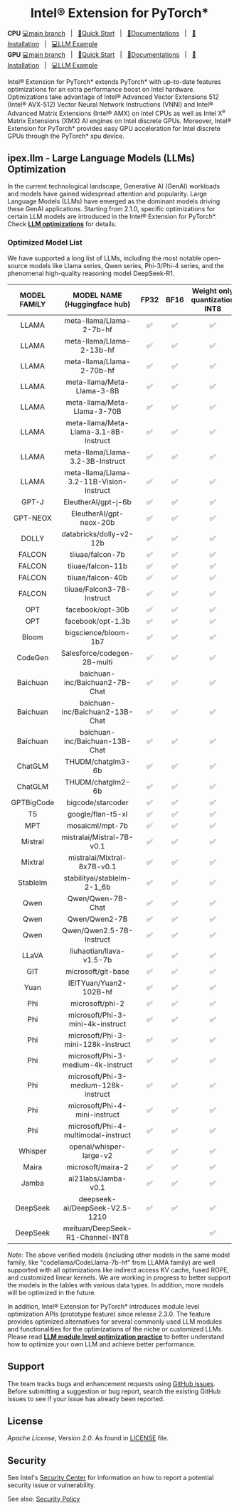 <div align="center">
  
Intel® Extension for PyTorch\*
===========================

</div>

**CPU** [💻main branch](https://github.com/intel/intel-extension-for-pytorch/tree/main)&nbsp;&nbsp;&nbsp;|&nbsp;&nbsp;&nbsp;[🌱Quick Start](https://intel.github.io/intel-extension-for-pytorch/cpu/latest/tutorials/getting_started.html)&nbsp;&nbsp;&nbsp;|&nbsp;&nbsp;&nbsp;[📖Documentations](https://intel.github.io/intel-extension-for-pytorch/cpu/latest/)&nbsp;&nbsp;&nbsp;|&nbsp;&nbsp;&nbsp;[🏃Installation](https://intel.github.io/intel-extension-for-pytorch/index.html#installation?platform=cpu&version=v2.7.0%2Bcpu)&nbsp;&nbsp;&nbsp;|&nbsp;&nbsp;&nbsp;[💻LLM Example](https://github.com/intel/intel-extension-for-pytorch/tree/main/examples/cpu/llm) <br>
**GPU** [💻main branch](https://github.com/intel/intel-extension-for-pytorch/tree/xpu-main)&nbsp;&nbsp;&nbsp;|&nbsp;&nbsp;&nbsp;[🌱Quick Start](https://intel.github.io/intel-extension-for-pytorch/xpu/latest/tutorials/getting_started.html)&nbsp;&nbsp;&nbsp;|&nbsp;&nbsp;&nbsp;[📖Documentations](https://intel.github.io/intel-extension-for-pytorch/xpu/latest/)&nbsp;&nbsp;&nbsp;|&nbsp;&nbsp;&nbsp;[🏃Installation](https://intel.github.io/intel-extension-for-pytorch/index.html#installation?platform=gpu)&nbsp;&nbsp;&nbsp;|&nbsp;&nbsp;&nbsp;[💻LLM Example](https://github.com/intel/intel-extension-for-pytorch/tree/xpu-main/examples/gpu/llm)<br>  

Intel® Extension for PyTorch\* extends PyTorch\* with up-to-date features optimizations for an extra performance boost on Intel hardware. Optimizations take advantage of Intel® Advanced Vector Extensions 512 (Intel® AVX-512) Vector Neural Network Instructions (VNNI) and Intel® Advanced Matrix Extensions (Intel® AMX) on Intel CPUs as well as Intel X<sup>e</sup> Matrix Extensions (XMX) AI engines on Intel discrete GPUs. Moreover, Intel® Extension for PyTorch* provides easy GPU acceleration for Intel discrete GPUs through the PyTorch* xpu device.

## ipex.llm - Large Language Models (LLMs) Optimization

In the current technological landscape, Generative AI (GenAI) workloads and models have gained widespread attention and popularity. Large Language Models (LLMs) have emerged as the dominant models driving these GenAI applications. Starting from 2.1.0, specific optimizations for certain LLM models are introduced in the Intel® Extension for PyTorch\*. Check [**LLM optimizations**](./examples/cpu/llm) for details.

### Optimized Model List

We have supported a long list of LLMs, including the most notable open-source models
like Llama series, Qwen series, Phi-3/Phi-4 series,
and the phenomenal high-quality reasoning model DeepSeek-R1.

| MODEL FAMILY | MODEL NAME (Huggingface hub) | FP32 | BF16 | Weight only quantization INT8 | Weight only quantization INT4 |
|:---:|:---:|:---:|:---:|:---:|:---:|
|LLAMA| meta-llama/Llama-2-7b-hf | ✅ | ✅ | ✅ | ✅ |
|LLAMA| meta-llama/Llama-2-13b-hf | ✅ | ✅ | ✅ | ✅ |
|LLAMA| meta-llama/Llama-2-70b-hf | ✅ | ✅ | ✅ | ✅ |
|LLAMA| meta-llama/Meta-Llama-3-8B | ✅ | ✅ | ✅ | ✅ |
|LLAMA| meta-llama/Meta-Llama-3-70B | ✅ | ✅ | ✅ | ✅ |
|LLAMA| meta-llama/Meta-Llama-3.1-8B-Instruct | ✅ | ✅ | ✅ | ✅ |
|LLAMA| meta-llama/Llama-3.2-3B-Instruct | ✅ | ✅ | ✅ | ✅ |
|LLAMA| meta-llama/Llama-3.2-11B-Vision-Instruct | ✅ | ✅ | ✅ | ✅ |
|GPT-J| EleutherAI/gpt-j-6b | ✅ | ✅ | ✅ | ✅ |
|GPT-NEOX| EleutherAI/gpt-neox-20b | ✅ | ✅ | ✅ | ✅ |
|DOLLY| databricks/dolly-v2-12b | ✅ | ✅ | ✅ | ✅ |
|FALCON| tiiuae/falcon-7b  | ✅ | ✅ | ✅ | ✅ |
|FALCON| tiiuae/falcon-11b | ✅ | ✅ | ✅ | ✅ |
|FALCON| tiiuae/falcon-40b | ✅ | ✅ | ✅ | ✅ |
|FALCON| tiiuae/Falcon3-7B-Instruct | ✅ | ✅ | ✅ | ✅ |
|OPT| facebook/opt-30b | ✅ | ✅ | ✅ | ✅ |
|OPT| facebook/opt-1.3b | ✅ | ✅ | ✅ | ✅ |
|Bloom| bigscience/bloom-1b7 | ✅ | ✅ | ✅ | ✅ |
|CodeGen| Salesforce/codegen-2B-multi | ✅ | ✅ | ✅ | ✅ |
|Baichuan| baichuan-inc/Baichuan2-7B-Chat | ✅ | ✅ | ✅ | ✅ |
|Baichuan| baichuan-inc/Baichuan2-13B-Chat | ✅ | ✅ | ✅ | ✅ |
|Baichuan| baichuan-inc/Baichuan-13B-Chat | ✅ | ✅ | ✅ | ✅ |
|ChatGLM| THUDM/chatglm3-6b | ✅ | ✅ | ✅ | ✅ |
|ChatGLM| THUDM/chatglm2-6b | ✅ | ✅ | ✅ | ✅ |
|GPTBigCode| bigcode/starcoder | ✅ | ✅ | ✅ | ✅ |
|T5| google/flan-t5-xl | ✅ | ✅ | ✅ | ✅ |
|MPT| mosaicml/mpt-7b | ✅ | ✅ | ✅ | ✅ |
|Mistral| mistralai/Mistral-7B-v0.1 | ✅ | ✅ | ✅ | ✅ |
|Mixtral| mistralai/Mixtral-8x7B-v0.1 | ✅ | ✅ | ✅ | ✅ |
|Stablelm| stabilityai/stablelm-2-1_6b | ✅ | ✅ | ✅ | ✅ |
|Qwen| Qwen/Qwen-7B-Chat | ✅ | ✅ | ✅ | ✅ |
|Qwen| Qwen/Qwen2-7B | ✅ | ✅ | ✅ | ✅ |
|Qwen| Qwen/Qwen2.5-7B-Instruct | ✅ | ✅ | ✅ | ✅ |
|LLaVA| liuhaotian/llava-v1.5-7b | ✅ | ✅ | ✅ | ✅ |
|GIT| microsoft/git-base | ✅ | ✅ | ✅ | ✅ |
|Yuan| IEITYuan/Yuan2-102B-hf | ✅ | ✅ | ✅ |   |
|Phi| microsoft/phi-2 | ✅ | ✅ | ✅ | ✅ |
|Phi| microsoft/Phi-3-mini-4k-instruct | ✅ | ✅ | ✅ | ✅ |
|Phi| microsoft/Phi-3-mini-128k-instruct | ✅ | ✅ | ✅ | ✅ |
|Phi| microsoft/Phi-3-medium-4k-instruct | ✅ | ✅ | ✅ | ✅ |
|Phi| microsoft/Phi-3-medium-128k-instruct | ✅ | ✅ | ✅ | ✅ |
|Phi| microsoft/Phi-4-mini-instruct | ✅ | ✅ | ✅ |   |
|Phi| microsoft/Phi-4-multimodal-instruct | ✅ | ✅ | ✅ |   |
|Whisper| openai/whisper-large-v2 | ✅ | ✅ | ✅ | ✅ |
|Maira| microsoft/maira-2 | ✅ | ✅ | ✅ | ✅ |
|Jamba| ai21labs/Jamba-v0.1 | ✅ | ✅ | ✅ | ✅ |
|DeepSeek| deepseek-ai/DeepSeek-V2.5-1210 | ✅ | ✅ | ✅ | ✅ |
|DeepSeek| meituan/DeepSeek-R1-Channel-INT8 |   |   | ✅ |   |

*Note*: The above verified models (including other models in the same model family, like "codellama/CodeLlama-7b-hf" from LLAMA family) are well supported with all optimizations like indirect access KV cache, fused ROPE, and customized linear kernels.
We are working in progress to better support the models in the tables with various data types. In addition, more models will be optimized in the future.

In addition, Intel® Extension for PyTorch* introduces module level optimization APIs (prototype feature) since release 2.3.0.
The feature provides optimized alternatives for several commonly used LLM modules and functionalities for the optimizations of the niche or customized LLMs.
Please read [**LLM module level optimization practice**](./examples/cpu/inference/python/llm-modeling) to better understand how to optimize your own LLM and achieve better performance.

## Support

The team tracks bugs and enhancement requests using [GitHub issues](https://github.com/intel/intel-extension-for-pytorch/issues/). Before submitting a suggestion or bug report, search the existing GitHub issues to see if your issue has already been reported.

## License

_Apache License_, Version _2.0_. As found in [LICENSE](https://github.com/intel/intel-extension-for-pytorch/blob/main/LICENSE) file.

## Security

See Intel's [Security Center](https://www.intel.com/content/www/us/en/security-center/default.html)
for information on how to report a potential security issue or vulnerability.

See also: [Security Policy](SECURITY.md)
